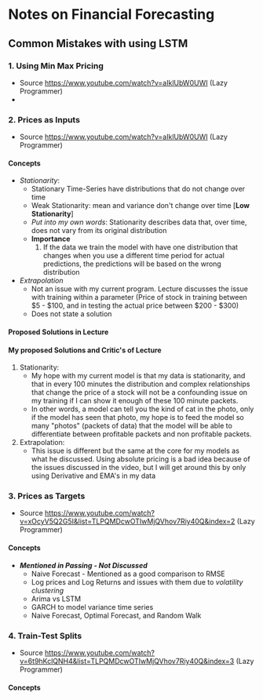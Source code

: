 # Notes on Financial Forecasting  

## Common Mistakes with using LSTM
### 1. Using Min Max Pricing
- Source https://www.youtube.com/watch?v=aIklUbW0UWI (Lazy Programmer)
- 

### 2. Prices as Inputs
- Source https://www.youtube.com/watch?v=aIklUbW0UWI (Lazy Programmer)
#### Concepts
- *Stationarity*: 
  - Stationary Time-Series have distributions that do not change over time
  - Weak Stationarity: mean and variance don't change over time [**Low Stationarity**]
  - *Put into my own words*: Stationarity describes data that, over time, does not vary from its original distribution
  - **Importance**
    1. If the data we train the model with have one distribution that changes when you use a different time period for actual predictions, the predictions will be based on the wrong distribution
- *Extrapolation*
  - Not an issue with my current program. Lecture discusses the issue with training within a parameter (Price of stock in training between $5 - $100, and in testing the actual price between $200 - $300)
  - Does not state a solution
#### Proposed Solutions in Lecture

#### My proposed Solutions and Critic's of Lecture
1. Stationarity: 
    - My hope with my current model is that my data is stationarity, and that in every 100 minutes the distribution and complex relationships that change the price of a stock will not be a confounding issue on my training if I can show it enough of these 100 minute packets. 
    - In other words, a model can tell you the kind of cat in the photo, only if the model has seen that photo, my hope is to feed the model so many "photos" (packets of data) that the model will be able to differentiate between profitable packets and non profitable packets.
2. Extrapolation: 
   - This issue is different but the same at the core for my models as what he discussed. Using absolute pricing is a bad idea because of the issues discussed in the video, but I will get around this by only using Derivative and EMA's in my data

### 3. Prices as Targets
- Source https://www.youtube.com/watch?v=xOcyV5Q2G5I&list=TLPQMDcwOTIwMjQVhov7Riy40Q&index=2 (Lazy Programmer)
#### Concepts
- ***Mentioned in Passing - Not Discussed***
  - Naive Forecast - Mentioned as a good comparison to RMSE 
  - Log prices and Log Returns and issues with them due to *volatility clustering*
  - Arima vs LSTM
  - GARCH to model variance time series
  - Naive Forecast, Optimal Forecast, and Random Walk 

### 4. Train-Test Splits
- Source https://www.youtube.com/watch?v=6t9hKclQNH4&list=TLPQMDcwOTIwMjQVhov7Riy40Q&index=3 (Lazy Programmer)
#### Concepts
